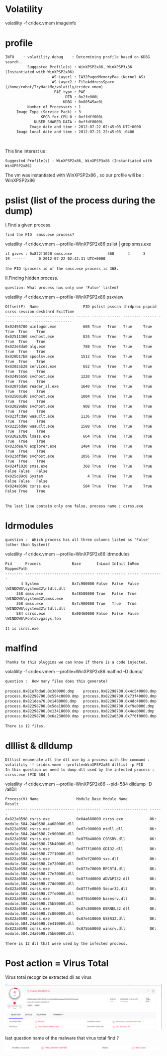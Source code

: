 # Volatility



volatility -f cridex.vmem imageinfo 

# profile

```
INFO    : volatility.debug    : Determining profile based on KDBG search...
          Suggested Profile(s) : WinXPSP2x86, WinXPSP3x86 (Instantiated with WinXPSP2x86)
                     AS Layer1 : IA32PagedMemoryPae (Kernel AS)
                     AS Layer2 : FileAddressSpace (/home/robot/TryHackMe/volatily/cridex.vmem)
                      PAE type : PAE
                           DTB : 0x2fe000L
                          KDBG : 0x80545ae0L
          Number of Processors : 1
     Image Type (Service Pack) : 3
                KPCR for CPU 0 : 0xffdff000L
             KUSER_SHARED_DATA : 0xffdf0000L
           Image date and time : 2012-07-22 02:45:08 UTC+0000
     Image local date and time : 2012-07-21 22:45:08 -0400



```
This line interest us :
```
Suggested Profile(s) : WinXPSP2x86, WinXPSP3x86 (Instantiated with WinXPSP2x86) 

```
The vm was instantiated with WinXPSP2x86 , so our profile will be : WinXPSP2x86


# pslist (list of the process during the dump)
I.Find a given process.

```
find the PID  smss.exe process?

```
volatility -f cridex.vmem --profile=WinXPSP2x86 pslist | grep smss.exe 


```
it gives : 0x822f1020 smss.exe                368      4      3       19 ------      0 2012-07-22 02:42:31 UTC+0000

the PID (process id of the smss.exe process is 368.
```
II.Finding hidden process.


```
question: What process has only one 'False' listed?

```
volatility -f cridex.vmem --profile=WinXPSP2x86 psxview

```
Offset(P)  Name                    PID pslist psscan thrdproc pspcid csrss session deskthrd ExitTime
---------- -------------------- ------ ------ ------ -------- ------ ----- ------- -------- --------
0x02498700 winlogon.exe            608 True   True   True     True   True  True    True     
0x02511360 svchost.exe             824 True   True   True     True   True  True    True     
0x022e8da0 alg.exe                 788 True   True   True     True   True  True    True     
0x020b17b8 spoolsv.exe            1512 True   True   True     True   True  True    True     
0x0202ab28 services.exe            652 True   True   True     True   True  True    True     
0x02495650 svchost.exe            1220 True   True   True     True   True  True    True     
0x0207bda0 reader_sl.exe          1640 True   True   True     True   True  True    True     
0x025001d0 svchost.exe            1004 True   True   True     True   True  True    True     
0x02029ab8 svchost.exe             908 True   True   True     True   True  True    True     
0x023fcda0 wuauclt.exe            1136 True   True   True     True   True  True    True     
0x0225bda0 wuauclt.exe            1588 True   True   True     True   True  True    True     
0x0202a3b8 lsass.exe               664 True   True   True     True   True  True    True     
0x023dea70 explorer.exe           1484 True   True   True     True   True  True    True     
0x023dfda0 svchost.exe            1056 True   True   True     True   True  True    True     
0x024f1020 smss.exe                368 True   True   True     True   False False   False    
0x025c89c8 System                    4 True   True   True     True   False False   False    
0x024a0598 csrss.exe               584 True   True   True     True   False True    True  


The last line contain only one false, process name : csrss.exe
```

# ldrmodules 


```
question :  Which process has all three columns listed as 'False' (other than System)?

```
volatility -f cridex.vmem --profile=WinXPSP2x86 ldrmodules


```
Pid      Process              Base       InLoad InInit InMem MappedPath
-------- -------------------- ---------- ------ ------ ----- ----------
       4 System               0x7c900000 False  False  False \WINDOWS\system32\ntdll.dll
     368 smss.exe             0x48580000 True   False  True  \WINDOWS\system32\smss.exe
     368 smss.exe             0x7c900000 True   True   True  \WINDOWS\system32\ntdll.dll
     584 csrss.exe            0x00460000 False  False  False \WINDOWS\Fonts\vgasys.fon

It is csrss.exe

```

# malfind  
```
Thanks to this pluggins we can know if there is a code injected.

```
volatility -f cridex.vmem --profile=WinXPSP2x86 malfind -D dump/



```
question :  How many files does this generate? 

process.0x81e7bda0.0x3d0000.dmp    process.0x82298700.0x4c540000.dmp  process.0x82298700.0x554c0000.dmp  process.0x82298700.0x73f40000.dmp
process.0x821dea70.0x1460000.dmp   process.0x82298700.0x4dc40000.dmp  process.0x82298700.0x5de10000.dmp  process.0x82298700.0xf9e0000.dmp
process.0x82298700.0x13410000.dmp  process.0x82298700.0x4ee0000.dmp   process.0x82298700.0x6a230000.dmp  process.0x822a0598.0x7f6f0000.dmp

There is 12 files.
```


# dlllist & dlldump

```
Dlllist enumerate all the dll use by a process with the command :  volatility -f cridex.vmem --profile=WinXPSP2x86 dlllist -p PID
In this question we need to dump dll used by the infected process : csrss.exe (PID 584 )

```
 volatility -f cridex.vmem --profile=WinXPSP2x86 --pid=584  dlldump -D /allDll



```
Process(V) Name                 Module Base Module Name          Result
---------- -------------------- ----------- -------------------- ------
0x822a0598 csrss.exe            0x04a680000 csrss.exe            OK: module.584.24a0598.4a680000.dll
0x822a0598 csrss.exe            0x07c900000 ntdll.dll            OK: module.584.24a0598.7c900000.dll
0x822a0598 csrss.exe            0x075b40000 CSRSRV.dll           OK: module.584.24a0598.75b40000.dll
0x822a0598 csrss.exe            0x077f10000 GDI32.dll            OK: module.584.24a0598.77f10000.dll
0x822a0598 csrss.exe            0x07e720000 sxs.dll              OK: module.584.24a0598.7e720000.dll
0x822a0598 csrss.exe            0x077e70000 RPCRT4.dll           OK: module.584.24a0598.77e70000.dll
0x822a0598 csrss.exe            0x077dd0000 ADVAPI32.dll         OK: module.584.24a0598.77dd0000.dll
0x822a0598 csrss.exe            0x077fe0000 Secur32.dll          OK: module.584.24a0598.77fe0000.dll
0x822a0598 csrss.exe            0x075b50000 basesrv.dll          OK: module.584.24a0598.75b50000.dll
0x822a0598 csrss.exe            0x07c800000 KERNEL32.dll         OK: module.584.24a0598.7c800000.dll
0x822a0598 csrss.exe            0x07e410000 USER32.dll           OK: module.584.24a0598.7e410000.dll
0x822a0598 csrss.exe            0x075b60000 winsrv.dll           OK: module.584.24a0598.75b60000.dll

There is 12 dll that were used by the infected process.
```


# Post action = Virus Total


Virus total recognize extracted dll as virus


![alt text](https://github.com/jeyan-m/CTF_Writeup/blob/master/TryHackMe_writeup/Volatility/virusOrNot.png)



last question name of the malware that virus total find ?





![alt text](https://github.com/jeyan-m/CTF_Writeup/blob/master/TryHackMe_writeup/Volatility/virus_name.png)
